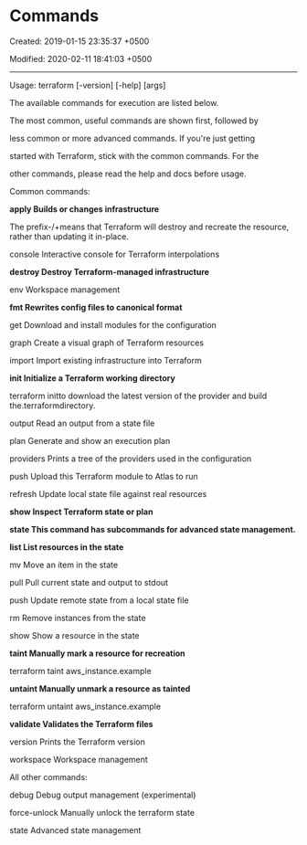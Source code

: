 # Commands

Created: 2019-01-15 23:35:37 +0500

Modified: 2020-02-11 18:41:03 +0500

---

Usage: terraform [-version] [-help] <command> [args]



The available commands for execution are listed below.

The most common, useful commands are shown first, followed by

less common or more advanced commands. If you're just getting

started with Terraform, stick with the common commands. For the

other commands, please read the help and docs before usage.



Common commands:

**apply Builds or changes infrastructure**

The prefix-/+means that Terraform will destroy and recreate the resource, rather than updating it in-place.



console Interactive console for Terraform interpolations

**destroy Destroy Terraform-managed infrastructure**

env Workspace management

**fmt Rewrites config files to canonical format**

get Download and install modules for the configuration

graph Create a visual graph of Terraform resources

import Import existing infrastructure into Terraform

**init Initialize a Terraform working directory**

terraform initto download the latest version of the provider and build the.terraformdirectory.



output Read an output from a state file

plan Generate and show an execution plan

providers Prints a tree of the providers used in the configuration

push Upload this Terraform module to Atlas to run

refresh Update local state file against real resources

**show Inspect Terraform state or plan**

**state This command has subcommands for advanced state management.**

**list List resources in the state**

mv Move an item in the state

pull Pull current state and output to stdout

push Update remote state from a local state file

rm Remove instances from the state

show Show a resource in the state



**taint Manually mark a resource for recreation**

terraform taint aws_instance.example

**untaint Manually unmark a resource as tainted**

terraform untaint aws_instance.example

**validate Validates the Terraform files**

version Prints the Terraform version

workspace Workspace management



All other commands:

debug Debug output management (experimental)

force-unlock Manually unlock the terraform state

state Advanced state management
